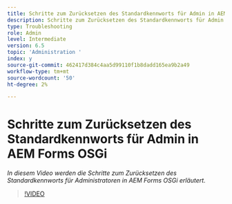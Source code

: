 ```yaml
---
title: Schritte zum Zurücksetzen des Standardkennworts für Admin in AEM Forms OSGi
description: Schritte zum Zurücksetzen des Standardkennworts für Admin in AEM Forms OSGi
type: Troubleshooting
role: Admin
level: Intermediate
version: 6.5
topic: 'Administration '
index: y
source-git-commit: 462417d384c4aa5d99110f1b8dadd165ea9b2a49
workflow-type: tm+mt
source-wordcount: '50'
ht-degree: 2%

---
```



# Schritte zum Zurücksetzen des Standardkennworts für Admin in AEM Forms OSGi

*In diesem Video werden die Schritte zum Zurücksetzen des Standardkennworts für Administratoren in AEM Forms OSGi erläutert.*

>[!VIDEO](https://video.tv.adobe.com/v/335542?quality=9&learn=on)
